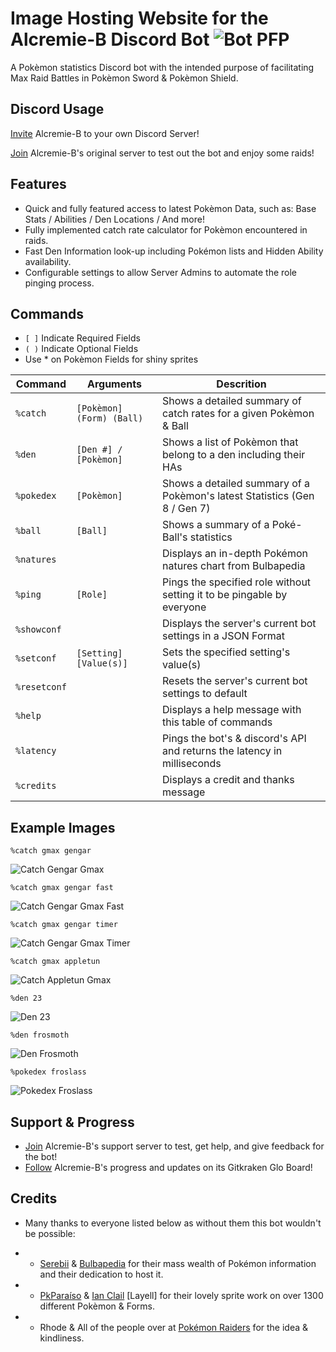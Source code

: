 # Image Hosting Website for the Alcremie-B Discord Bot ![Bot PFP](https://raphgg.github.io/den-bot/data/icons/botpfp.png)
A Pokèmon statistics Discord bot with the intended purpose of facilitating Max Raid Battles in Pokèmon Sword & Pokèmon Shield.

## Discord Usage
[Invite](https://discordapp.com/api/oauth2/authorize?client_id=663505910580248587&permissions=334888256&scope=bot) Alcremie-B to your own Discord Server!

[Join](https://discordapp.com/invite/pokemonraiders) Alcremie-B's original server to test out the bot and enjoy some raids!

## Features 
* Quick and fully featured access to latest Pokèmon Data, such as: Base Stats / Abilities / Den Locations / And more!
* Fully implemented catch rate calculator for Pokèmon encountered in raids.
* Fast Den Information look-up including Pokémon lists and Hidden Ability availability.
* Configurable settings to allow Server Admins to automate the role pinging process.

## Commands
* `[ ]` Indicate Required Fields
* `( )` Indicate Optional Fields
* Use * on Pokèmon Fields for shiny sprites

| Command       | Arguments                | Descrition                                                                 |
|---------------|--------------------------|----------------------------------------------------------------------------|
| `%catch`      | `[Pokèmon] (Form) (Ball)`| Shows a detailed summary of catch rates for a given Pokèmon & Ball         |
| `%den`        | `[Den #] / [Pokèmon]`    | Shows a list of Pokèmon that belong to a den including their HAs           |
| `%pokedex`    | `[Pokèmon]`              | Shows a detailed summary of a Pokèmon's latest Statistics (Gen 8 / Gen 7)  |
| `%ball`       | `[Ball]`                 | Shows a summary of a Poké-Ball's statistics                                |
| `%natures`    |                          | Displays an in-depth Pokémon natures chart from Bulbapedia                 |
| `%ping`       | `[Role]`                 | Pings the specified role without setting it to be pingable by everyone     |
| `%showconf`   |                          | Displays the server's current bot settings in a JSON Format                |
| `%setconf`    | `[Setting] [Value(s)]`   | Sets the specified setting's value(s)                                      |
| `%resetconf`  |                          | Resets the server's current bot settings to default                        |
| `%help`       |                          | Displays a help message with this table of commands                        |
| `%latency`    |                          | Pings the bot's & discord's API and returns the latency in milliseconds    |
| `%credits`    |                          | Displays a credit and thanks message                                       |


## Example Images
`%catch gmax gengar`

![Catch Gengar Gmax](https://raphgg.github.io/den-bot/data/readme/catchgengargmax.png)

`%catch gmax gengar fast`

![Catch Gengar Gmax Fast](https://raphgg.github.io/den-bot/data/readme/catchgengarfast.png)

`%catch gmax gengar timer`

![Catch Gengar Gmax Timer](https://raphgg.github.io/den-bot/data/readme/catchgengartimer.png)

`%catch gmax appletun`

![Catch Appletun Gmax](https://raphgg.github.io/den-bot/data/readme/catchappletungmax.png)

`%den 23`

![Den 23](https://raphgg.github.io/den-bot/data/readme/den23.png)

`%den frosmoth`

![Den Frosmoth](https://raphgg.github.io/den-bot/data/readme/denfrosmoth.png)

`%pokedex froslass`

![Pokedex Froslass](https://raphgg.github.io/den-bot/data/readme/pokedexfroslass.png)

## Support & Progress
* [Join](https://discord.gg/ZZU77fz) Alcremie-B's support server to test, get help, and give feedback for the bot!
* [Follow](https://app.gitkraken.com/glo/board/XjQu3nV7egARKaLs) Alcremie-B's progress and updates on its Gitkraken Glo Board!

## Credits
* Many thanks to everyone listed below as without them this bot wouldn't be possible:
- * [Serebii](https://Serebii.net) & [Bulbapedia](https://bulbapedia.bulbagarden.net/) for their mass wealth of Pokémon information and their dedication to host it.
- * [PkParaíso](https://pkparaiso.com) & [Ian Clail](https://www.smogon.com/forums/threads/sun-moon-sprite-project.3577711/) [Layell] for their lovely sprite work on over 1300 different Pokèmon & Forms.
- * Rhode & All of the people over at [Pokémon Raiders](https://discordapp.com/invite/pokemonraiders) for the idea & kindliness.
